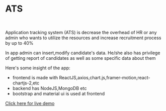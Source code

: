 <h1>ATS</h1><br>
<p>Application tracking system (ATS) is decrease the overhead of HR or any admin who wants to utilize the resources and increase recruitment process by up to 40%</p>
<p>In app admin can insert,modify candidate's data. He/she also has privilege of getting report of candidates as well as some specific data about them</p>
<p>Here's some insight of the app:</p>
<ul>
<li>frontend is made with ReactJS,axios,chart.js,framer-motion,react-chartjs-2,etc</li>
<li>backend has NodeJS,MongoDB etc</li>
<li>bootstrap and material ui is used at frontend</li>
</ul>
<a href="http://anand.dbtechserver.online/ats/auth/login">Click here for live demo</a>

